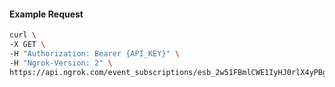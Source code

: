 <!-- Code generated for API Clients. DO NOT EDIT. -->
#### Example Request
```bash
curl \
-X GET \
-H "Authorization: Bearer {API_KEY}" \
-H "Ngrok-Version: 2" \
https://api.ngrok.com/event_subscriptions/esb_2w51FBmlCWE1IyHJ0rlX4yPBgEv/sources/ip_policy_updated.v0
